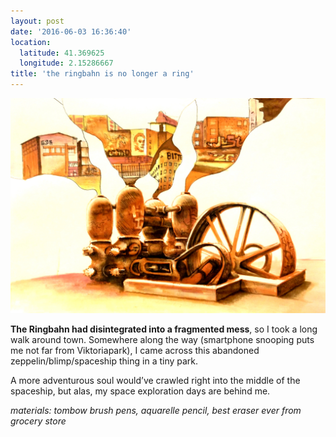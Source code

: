 ```yaml
---
layout: post
date: '2016-06-03 16:36:40'
location:
  latitude: 41.369625
  longitude: 2.15286667
title: 'the ringbahn is no longer a ring'
---
```

<img src="/art/all/blimpspaceshipberlin.jpg">

<b>The Ringbahn had disintegrated into a fragmented mess</b>, so I took a
long walk around town. Somewhere along the way (smartphone snooping puts me not far
from Viktoriapark), I came across this abandoned zeppelin/blimp/spaceship thing in a
tiny park.

A more adventurous soul would’ve crawled right into the middle of the
spaceship, but alas, my space exploration days are behind me.

<i>materials: tombow brush pens, aquarelle pencil, best eraser ever from grocery store</i>
